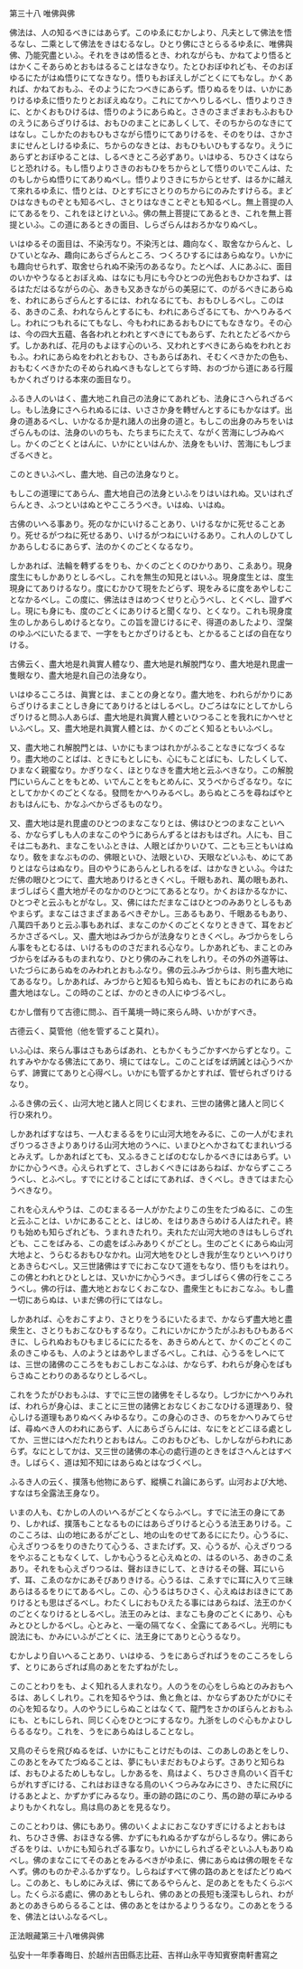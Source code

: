 

第三十八 唯佛與佛  

  

 佛法は、人の知るべきにはあらず。このゆゑにむかしより、凡夫として佛法を悟るなし、二乘として佛法をきはむるなし。ひとり佛にさとらるるゆゑに、唯佛與佛、乃能究盡といふ。それをきはめ悟るとき、われながらも、かねてより悟るとはかくこそあらめとおもはるることはなきなり。たとひおぼゆれども、そのおぼゆるにたがはぬ悟りにてなきなり。悟りもおぼえしがごとくにてもなし。かくあれば、かねておもふ、そのようにたつべきにあらず。悟りぬるをりは、いかにありけるゆゑに悟りたりとおぼえぬなり。これにてかへりしるべし、悟りよりさきに、とかくおもひけるは、悟りのようにあらぬと。さきのさまざまおもふおもひのえうにあらざりけるは、おもひのまことにあしくして、そのちからのなきにてはなし。こしかたのおもひもさながら悟りにてありけるを、そのをりは、さかさまにせんとしけるゆゑに、ちからのなきとは、おもひもいひもするなり。えうにあらずとおぼゆることは、しるべきところ必ずあり。いはゆる、ちひさくはならじと恐れける。もし悟りよりさきのおもひをちからとして悟りのいでこんは、たのもしからぬ悟りにてありぬべし。悟りよりさきにちからとせず、はるかに越えて來れるゆゑに、悟りとは、ひとすぢにさとりのちからにのみたすけらる。まどひはなきものぞとも知るべし、さとりはなきことぞとも知るべし。無上菩提の人にてあるをり、これをほとけといふ。佛の無上菩提にてあるとき、これを無上菩提といふ。この道にあるときの面目、しらざらんはおろかなりぬべし。  

 いはゆるその面目は、不染汚なり。不染汚とは、趣向なく、取舍なからんと、しひていとなみ、趣向にあらざらんところ、つくろひするにはあらぬなり。いかにも趣向せられず、取舍せられぬ不染汚のあるなり。たとへば、人にあふに、面目のいかやうなるとおぼえぬ、はなにも月にも今ひとつの光色おもひかさねず、はるはただはるながらの心、あきも又あきながらの美惡にて、のがるべきにあらぬを、われにあらざらんとするには、われなるにても、おもひしるべし。このはる、あきのこゑ、われならんとするにも、われにあらざるにても、かへりみるべし。われにつもれるにてもなし、今もわれにあるおもひにてもなきなり。その心は、今の四大五蘊、各各われとわれとすべきにてもあらず、たれとたどるべからず。しかあれば、花月のもよほす心のいろ、又われとすべきにあらぬをわれとおもふ。われにあらぬをわれとおもひ、さもあらばあれ、そむくべきかたの色も、おもむくべきかたのそめられぬべきもなしとてらす時、おのづから道にある行履もかくれざりける本來の面目なり。  

 ふるき人のいはく、盡大地これ自己の法身にてあれども、法身にさへられざるべし。もし法身にさへられぬるには、いささか身を轉ぜんとするにもかなはず。出身の道あるべし、いかなるか是れ諸人の出身の道と。もしこの出身のみちをいはざらんものは、法身のいのちも、たちまちにたえて、ながく苦海にしづみぬべし。かくのごとくとはんに、いかにといはんか、法身をもいけ、苦海にもしづまざるべきと。  

 このときいふべし、盡大地、自己の法身なりと。  

 もしこの道理にてあらん、盡大地自己の法身といふをりはいはれぬ。又いはれざらんとき、ふつといはぬとやこころうべき。いはぬ、いはぬ。  

 古佛のいへる事あり。死のなかにいけることあり、いけるなかに死せることあり。死せるがつねに死せるあり、いけるがつねにいけるあり。これ人のしひてしかあらしむるにあらず、法のかくのごとくなるなり。  

 しかあれば、法輪を轉ずるをりも、かくのごとくのひかりあり、こゑあり。現身度生にもしかありとしるべし。これを無生の知見とはいふ。現身度生とは、度生現身にてありけるなり。度にむかひて現をたどらず、現をみるに度をあやしむことなかるべし。この度に、佛法はきはめつくせりと心うべし、とくべし、證ずべし。現にも身にも、度のごとくにありけると聞くなり、とくなり。これも現身度生のしかあらしめけるとなり。この旨を證じけるにぞ、得道のあしたより、涅槃のゆふべにいたるまで、一字をもとかざりけるとも、とかるることばの自在なりける。  

 古佛云く、盡大地是れ眞實人體なり、盡大地是れ解脫門なり、盡大地是れ毘盧一隻眼なり、盡大地是れ自己の法身なり。  

 いはゆるこころは、眞實とは、まことの身となり。盡大地を、われらがかりにあらざりけるまことしき身にてありけるとはしるべし。ひごろはなにとしてかしらざりけると問ふ人あらば、盡大地是れ眞實人體といひつることを我れにかへせといふべし。又、盡大地是れ眞實人體とは、かくのごとく知るともいふべし。  

 又、盡大地これ解脫門とは、いかにもまつはれかがふることなきになづくるなり。盡大地のことばは、ときにもとしにも、心にもことばにも、したしくして、ひまなく親蜜なり。かぎりなく、ほとりなきを盡大地と云ふべきなり。この解脫門にいらんことをもとめ、いでんことをもとめんに、又うべからざるなり。なにとしてかかくのごとくなる。發問をかへりみるべし。あらぬところを尋ねばやとおもはんにも、かなふべからざるものなり。  

 又、盡大地は是れ毘盧のひとつのまなこなりとは、佛はひとつのまなこといへる、かならずしも人のまなこのやうにあらんずるとはおもはざれ。人にも、目こそは二もあれ、まなこをいふときは、人眼とばかりいひて、二とも三ともいはぬなり。敎をまなぶものの、佛眼といひ、法眼といひ、天眼などいふも、めにてありとはならはぬなり。目のやうにあらんとしれるをば、はかなきといふ。今はただ佛の眼ひとつにて、盡大地ありけるときくべし。千眼もあれ、萬の眼もあれ、まづしばらく盡大地がそのなかのひとつにてあるとなり。かくおほかるなかに、ひとつぞと云ふもとがなし。又、佛にはただまなこはひとつのみありとしるもあやまらず。まなこはさまざまあるべきぞかし。三あるもあり、千眼あるもあり、八萬四千ありと云ふ事もあれば、まなこのかくのごとくなりとききて、耳をおどろかさざるべし。又、盡大地はみづからが法身なりときくべし。みづからをしらん事をもとむるは、いけるもののさだまれる心なり。しかあれども、まことのみづからをばみるものまれなり、ひとり佛のみこれをしれり。その外の外道等は、いたづらにあらぬをのみわれとおもふなり。佛の云ふみづからは、則ち盡大地にてあるなり。しかあれば、みづからと知るも知らぬも、皆ともにおのれにあらぬ盡大地はなし。この時のことば、かのときの人にゆづるべし。  

  

 むかし僧有りて古德に問ふ、百千萬境一時に來らん時、いかがすべき。  

 古德云く、莫管他（他を管ずること莫れ）。  

 いふ心は、來らん事はさもあらばあれ、ともかくもうごかすべからずとなり。これすみやかなる佛法にてあり、境にてはなし。このことばをば炳誡とは心うべからず、諦實にてありと心得べし。いかにも管ずるかとすれば、管ぜられざりけるなり。  

  

 ふるき佛の云く、山河大地と諸人と同じくむまれ、三世の諸佛と諸人と同じく行ひ來れり。  

 しかあればすなはち、一人むまるるをりに山河大地をみるに、この一人がむまれざりつるさきよりありける山河大地のうへに、いまひとへかさねてむまれいづるとみえず。しかあればとても、又ふるきことばのむなしかるべきにはあらず。いかにか心うべき。心えられずとて、さしおくべきにはあらねば、かならずこころうべし、とふべし。すでにとけることばにてあれば、きくべし。ききてはまた心うべきなり。  

 これを心えんやうは、このむまるる一人がかたよりこの生をたづぬるに、この生と云ふことは、いかにあることと、はじめ、をはりあきらめける人はたれぞ。終りも始めも知らざれども、うまれきたれり。夫れただ山河大地のきはもしらざれども、ここをばみる、この處をばふみありくがごとし。生のごとくにあらぬ山河大地よと、うらむるおもひなかれ。山河大地をひとしき我が生なりといへりけりとあきらむべし。又三世諸佛はすでにおこなひて道をもなり、悟りもをはれり。この佛とわれとひとしとは、又いかにか心うべき。まづしばらく佛の行をこころうべし。佛の行は、盡大地とおなじくおこなひ、盡衆生ともにおこなふ。もし盡一切にあらぬは、いまだ佛の行にてはなし。  

 しかあれば、心をおこすより、さとりをうるにいたるまで、かならず盡大地と盡衆生と、さとりもおこなひもするなり。これにいかにかうたがふおもひもあるべきに、しられぬおもひもまじるににたるを、あきらめんとて、かくのごとくのこゑのきこゆるも、人のようとはあやしまざるべし。これは、心うるをしへにては、三世の諸佛のこころをもおこしおこなふは、かならず、われらが身心をばもらさぬことわりのあるなりとしるべし。  

 これをうたがひおもふは、すでに三世の諸佛をそしるなり。しづかにかへりみれば、われらが身心は、まことに三世の諸佛とおなじくおこなひける道理あり、發心しける道理もありぬべくみゆるなり。この身心のさき、のちをかへりみてらせば、尋ぬべき人のわれにあらず、人にあらざらんには、なにをとどこほる處としてか、三世にはへだたれりとおもはん。このおもひども、しかしながらわれにあらず。なにとしてかは、又三世の諸佛の本心の處行道のときをばさへんとはすべき。しばらく、道は知不知にはあらぬとはなづくべし。  

  

 ふるき人の云く、撲落も他物にあらず、縱横これ論にあらず。山河および大地、すなはち全露法王身なり。  

 いまの人も、むかしの人のいへるがごとくならふべし。すでに法王の身にてあり、しかれば、撲落もことなるものにはあらざりけると心うる法王ありける。このこころは、山の地にあるがごとし、地の山をのせてあるににたり。心うるに、心えざりつるをりのきたりて心うる、さまたげず。又、心うるが、心えざりつるをやぶることもなくして、しかも心うると心えぬとの、はるのいろ、あきのこゑあり。それをも心えざりつるは、聲おほきにして、ときけるその聲、耳にいらず、耳、こゑのなかにあそびありきける。心うるは、こゑすでに耳に入りて三昧あらはるるをりにてあるべし。この、心うるはちひさく、心えぬはおほきにてありけるとも思はざるべし。わたくしにおもひえたる事にはあらねば、法王のかくのごとくなりけるとしるべし。法王のみとは、まなこも身のごとくにあり、心もみとひとしかるべし。心とみと、一毫の隔てなく、全露にてあるべし。光明にも說法にも、かみにいふがごとくに、法王身にてありと心うるなり。  

 むかしより自いへることあり、いはゆる、うをにあらざればうをのこころをしらず、とりにあらざれば鳥のあとをたずねがたし。  

 このことわりをも、よく知れる人まれなり。人のうをの心をしらぬとのみおもへるは、あしくしれり。これを知るやうは、魚と魚とは、かならずあひたがひにその心を知るなり。人のやうにしらぬことはなくて、龍門をさかのぼらんとおもふにも、ともにしられ、同じく心をひとつにするなり。九浙をしのぐ心もかよひしらるるなり。これを、うをにあらぬはしることなし。  

 又鳥のそらを飛びぬるをば、いかにもことけだものは、このあしのあとをしり、このあとをみてたづぬることは、夢にもいまだおもひよらず。さありと知らねば、おもひよるためしもなし。しかあるを、鳥はよく、ちひさき鳥のいく百千むらがれすぎにける、これはおほきなる鳥のいくつらみなみにさり、きたに飛びにけるあとよと、かずかずにみるなり。車の跡の路にのこり、馬の跡の草にみゆるよりもかくれなし。鳥は鳥のあとを見るなり。  

 このことわりは、佛にもあり。佛のいくよよにおこなひすぎにけるよとおもはれ、ちひさき佛、おほきなる佛、かずにもれぬるかずながらしるなり。佛にあらざるをりは、いかにも知られざる事なり。いかにしられざるぞといふ人もありぬべし。佛のまなこにてそのあとをみるべきがゆゑに、佛にあらぬは佛の眼をそなへず。佛のものかぞふるかずなり。しらねばすべて佛の路のあとをばたどりぬべし。このあと、もしめにみえば、佛にてあるやらんと、足のあとをもたくらぶべし。たくらぶる處に、佛のあともしられ、佛のあとの長短も淺深もしられ、わがあとのあきらめらるることは、佛のあとをはかるよりうるなり。このあとをうるを、佛法とはいふなるべし。  

  

正法眼藏第三十八唯佛與佛  

  

 弘安十一年季春晦日、於越州吉田縣志比莊、吉祥山永平寺知賓寮南軒書寫之  

  



